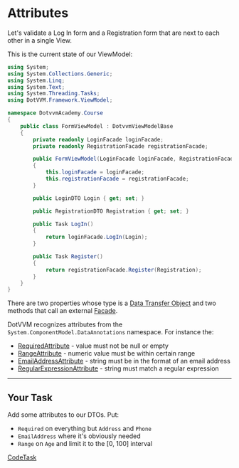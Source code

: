 ﻿# Attributes

Let's validate a Log In form and a Registration form that are next to each other in a single View.

This is the current state of our ViewModel:

```csharp
using System;
using System.Collections.Generic;
using System.Linq;
using System.Text;
using System.Threading.Tasks;
using DotVVM.Framework.ViewModel;

namespace DotvvmAcademy.Course
{
    public class FormViewModel : DotvvmViewModelBase
    {
        private readonly LoginFacade loginFacade;
        private readonly RegistrationFacade registrationFacade;

        public FormViewModel(LoginFacade loginFacade, RegistrationFacade registrationFacade)
        {
            this.loginFacade = loginFacade;
            this.registrationFacade = registrationFacade;
        }

        public LoginDTO Login { get; set; }

        public RegistrationDTO Registration { get; set; }

        public Task LogIn()
        {
            return loginFacade.LogIn(Login);
        }

        public Task Register()
        {
            return registrationFacade.Register(Registration);
        }
    }
}
```

There are two properties whose type is a [Data Transfer Object][dto] and two methods that call an external [Facade].

DotVVM recognizes attributes from the `System.ComponentModel.DataAnnotations` namespace. For instance the:


- [RequiredAttribute] - value must not be null or empty
- [RangeAttribute] - numeric value must be within certain range
- [EmailAddressAttribute] - string must be in the format of an email address
- [RegularExpressionAttribute] - string must match a regular expression


---

## Your Task

Add some attributes to our DTOs. Put:

- `Required` on everything but `Address` and `Phone`
- `EmailAddress` where it's obviously needed
- `Range` on `Age` and limit it to the [0, 100] interval


[facade]: https://en.wikipedia.org/wiki/Facade_pattern
[dto]: https://en.wikipedia.org/wiki/Data_transfer_object
[RequiredAttribute]: https://docs.microsoft.com/en-us/dotnet/api/system.componentmodel.dataannotations.requiredattribute
[RangeAttribute]: https://docs.microsoft.com/en-us/dotnet/api/system.componentmodel.dataannotations.rangeattribute
[EmailAddressAttribute]: https://docs.microsoft.com/en-us/dotnet/api/system.componentmodel.dataannotations.emailaddressattribute
[RegularExpressionAttribute]: https://docs.microsoft.com/en-us/dotnet/api/system.componentmodel.dataannotations.regularexpressionattribute

[CodeTask](/resources/validation/dto.csharp.csx)
